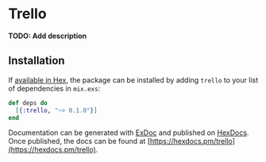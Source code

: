 # Trello

**TODO: Add description**

## Installation

If [available in Hex](https://hex.pm/docs/publish), the package can be installed
by adding `trello` to your list of dependencies in `mix.exs`:

```elixir
def deps do
  [{:trello, "~> 0.1.0"}]
end
```

Documentation can be generated with [ExDoc](https://github.com/elixir-lang/ex_doc)
and published on [HexDocs](https://hexdocs.pm). Once published, the docs can
be found at [https://hexdocs.pm/trello](https://hexdocs.pm/trello).

